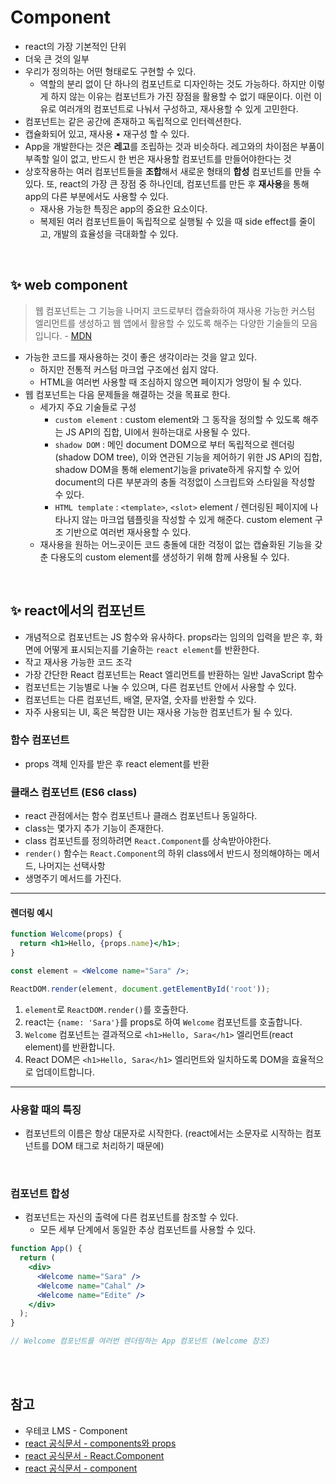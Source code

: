 # Component

- react의 가장 기본적인 단위
- 더욱 큰 것의 일부
- 우리가 정의하는 어떤 형태로도 구현할 수 있다.
  - 역할의 분리 없이 단 하나의 컴포넌트로 디자인하는 것도 가능하다. 하지만 이렇게 하지 않는 이유는 컴포넌트가 가진 장점을 활용할 수 없기 때문이다. 이런 이유로 여러개의 컴포넌트로 나눠서 구성하고, 재사용할 수 있게 고민한다.
- 컴포넌트는 같은 공간에 존재하고 독립적으로 인터렉션한다.
- 캡슐화되어 있고, 재사용 • 재구성 할 수 있다.
- App을 개발한다는 것은 **레고**를 조립하는 것과 비슷하다. 레고와의 차이점은 부품이 부족할 일이 없고, 반드시 한 번은 재사용할 컴포넌트를 만들어야한다는 것
- 상호작용하는 여러 컴포넌트들을 **조합**해서 새로운 형태의 **합성** 컴포넌트를 만들 수 있다. 또, react의 가장 큰 장점 중 하나인데, 컴포넌트를 만든 후 **재사용**을 통해 app의 다른 부분에서도 사용할 수 있다.
  - 재사용 가능한 특징은 app의 중요한 요소이다.
  - 복제된 여러 컴포넌트들이 독립적으로 실행될 수 있을 때 side effect를 줄이고, 개발의 효율성을 극대화할 수 있다.

<br>

## ✨ web component

> 웹 컴포넌트는 그 기능을 나머지 코드로부터 캡슐화하여 재사용 가능한 커스텀 엘리먼트를 생성하고 웹 앱에서 활용할 수 있도록 해주는 다양한 기술들의 모음입니다. - [MDN](https://developer.mozilla.org/ko/docs/Web/Web_Components)

- 가능한 코드를 재사용하는 것이 좋은 생각이라는 것을 알고 있다.
  - 하지만 전통적 커스텀 마크업 구조에선 쉽지 않다.
  - HTML을 여러번 사용할 때 조심하지 않으면 페이지가 엉망이 될 수 있다.
- 웹 컴포넌트는 다음 문제들을 해결하는 것을 목표로 한다.
  - 세가지 주요 기술들로 구성
    - `custom element` : custom element와 그 동작을 정의할 수 있도록 해주는 JS API의 집합, UI에서 원하는대로 사용될 수 있다.
    - `shadow DOM` : 메인 document DOM으로 부터 독립적으로 렌더링 (shadow DOM tree), 이와 연관된 기능을 제어하기 위한 JS API의 집합, shadow DOM을 통해 element기능을 private하게 유지할 수 있어 document의 다른 부분과의 충돌 걱정없이 스크립트와 스타일을 작성할 수 있다.
    - `HTML template` : `<template>`, `<slot>` element / 렌더링된 페이지에 나타나지 않는 마크업 템플릿을 작성할 수 있게 해준다. custom element 구조 기반으로 여러번 재사용할 수 있다.
  - 재사용을 원하는 어느곳이든 코드 충돌에 대한 걱정이 없는 캡슐화된 기능을 갖춘 다용도의 custom element를 생성하기 위해 함께 사용될 수 있다.

<br>

## ✨ react에서의 컴포넌트

- 개념적으로 컴포넌트는 JS 함수와 유사하다. props라는 임의의 입력을 받은 후, 화면에 어떻게 표시되는지를 기술하는 `react element`를 반환한다.
- 작고 재사용 가능한 코드 조각
- 가장 간단한 React 컴포넌트는 React 엘리먼트를 반환하는 일반 JavaScript 함수
- 컴포넌트는 기능별로 나눌 수 있으며, 다른 컴포넌트 안에서 사용할 수 있다.
- 컴포넌트는 다른 컴포넌트, 배열, 문자열, 숫자를 반환할 수 있다.
- 자주 사용되는 UI, 혹은 복잡한 UI는 재사용 가능한 컴포넌트가 될 수 있다.

### 함수 컴포넌트

- props 객체 인자를 받은 후 react element를 반환

### 클래스 컴포넌트 (ES6 class)

- react 관점에서는 함수 컴포넌트나 클래스 컴포넌트나 동일하다.
- class는 몇가지 추가 기능이 존재한다.
- class 컴포넌트를 정의하려면 `React.Component`를 상속받아야한다.
- `render()` 함수는 `React.Component`의 하위 class에서 반드시 정의해야하는 메서드, 나머지는 선택사항
- 생명주기 메서드를 가진다.

---

#### 렌더링 예시

```jsx
function Welcome(props) {
  return <h1>Hello, {props.name}</h1>;
}

const element = <Welcome name="Sara" />;

ReactDOM.render(element, document.getElementById('root'));
```

1. `element`로 `ReactDOM.render()`를 호출한다.
2. react는 `{name: 'Sara'}`를 props로 하여 `Welcome` 컴포넌트를 호출합니다.
3. `Welcome` 컴포넌트는 결과적으로 `<h1>Hello, Sara</h1>` 엘리먼트(react element)를 반환합니다.
4. React DOM은 `<h1>Hello, Sara</h1>` 엘리먼트와 일치하도록 DOM을 효율적으로 업데이트합니다.

---

### 사용할 때의 특징

- 컴포넌트의 이름은 항상 대문자로 시작한다. (react에서는 소문자로 시작하는 컴포넌트를 DOM 태그로 처리하기 때문에)

<br>

### 컴포넌트 합성

- 컴포넌트는 자신의 출력에 다른 컴포넌트를 참조할 수 있다.
  - 모든 세부 단계에서 동일한 추상 컴포넌트를 사용할 수 있다.

```jsx
function App() {
  return (
    <div>
      <Welcome name="Sara" />
      <Welcome name="Cahal" />
      <Welcome name="Edite" />
    </div>
  );
}

// Welcome 컴포넌트를 여러번 렌더링하는 App 컴포넌트 (Welcome 참조)
```

<br>
<br>

## 참고

- 우테코 LMS - Component
- [react 공식문서 - components와 props](https://ko.reactjs.org/docs/components-and-props.html)
- [react 공식문서 - React.Component](https://ko.reactjs.org/docs/react-component.html#gatsby-focus-wrapper)
- [react 공식문서 - component](https://ko.reactjs.org/docs/glossary.html#components)
